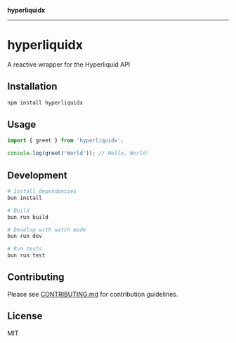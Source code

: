 **hyperliquidx**

***

# hyperliquidx

A reactive wrapper for the Hyperliquid API

## Installation

```bash
npm install hyperliquidx
```

## Usage

```typescript
import { greet } from 'hyperliquidx';

console.log(greet('World')); // Hello, World!
```

## Development

```bash
# Install dependencies
bun install

# Build
bun run build

# Develop with watch mode
bun run dev

# Run tests
bun run test
```

## Contributing

Please see [CONTRIBUTING.md](_media/CONTRIBUTING.md) for contribution guidelines.

## License

MIT
